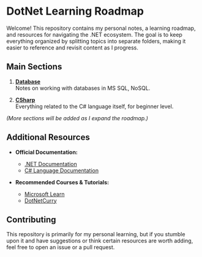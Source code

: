 # DotNet Learning Roadmap

Welcome!
This repository contains my personal notes, a learning roadmap, and resources for navigating the .NET ecosystem. The goal is to keep everything organized by splitting topics into separate folders, making it easier to reference and revisit content as I progress.

## Main Sections

1. **[Database](./Database/)**  
   Notes on working with databases in MS SQL, NoSQL.

2. **[CSharp](./CSharp/)**  
   Everything related to the C# language itself, for beginner level.

*(More sections will be added as I expand the roadmap.)*

## Additional Resources

- **Official Documentation:**  
  - [.NET Documentation](https://docs.microsoft.com/dotnet/)
  - [C# Language Documentation](https://docs.microsoft.com/dotnet/csharp/)
  
- **Recommended Courses & Tutorials:**  
  - [Microsoft Learn](https://docs.microsoft.com/learn/)
  - [DotNetCurry](https://www.dotnetcurry.com/)

## Contributing

This repository is primarily for my personal learning, but if you stumble upon it and have suggestions or think certain resources are worth adding, feel free to open an issue or a pull request.
